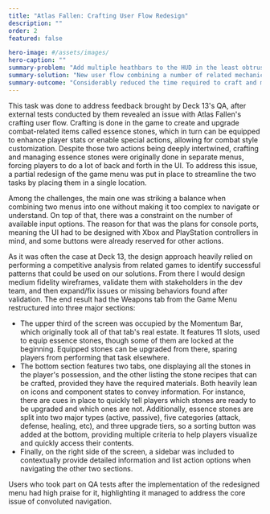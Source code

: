 ```yaml
---
title: "Atlas Fallen: Crafting User Flow Redesign"
description: ""
order: 2
featured: false

hero-image: #/assets/images/
hero-caption: ""
summary-problem: "Add multiple heathbars to the HUD in the least obtrusive way possible"
summary-solution: "New user flow combining a number of related mechanics under the same menu"
summary-outcome: "Considerably reduced the time required to craft and manage game items"
---
```


This task was done to address feedback brought by Deck 13's QA, after external tests conducted by them revealed an issue with Atlas Fallen's crafting user flow. Crafting is done in the game to create and upgrade combat-related items called essence stones, which in turn can be equipped to enhance player stats or enable special actions, allowing for combat style customization. Despite those two actions being deeply intertwined, crafting and managing essence stones were originally done in separate menus, forcing players to do a lot of back and forth in the UI. To address this issue, a partial redesign of the game menu was put in place to streamline the two tasks by placing them in a single location.

Among the challenges, the main one was striking a balance when combining two menus into one without making it too complex to navigate or understand. On top of that, there was a constraint on the number of available input options. The reason for that was the plans for console ports, meaning the UI had to be designed with Xbox and PlayStation controllers in mind, and some buttons were already reserved for other actions.

As it was often the case at Deck 13, the design approach heavily relied on performing a competitive analysis from related games to identify successful patterns that could be used on our solutions. From there I would design medium fidelity wireframes, validate them with stakeholders in the dev team, and then expand/fix issues or missing behaviors found after validation. The end result had the Weapons tab from the Game Menu restructured into three major sections:

* The upper third of the screen was occupied by the Momentum Bar, which originally took all of that tab's real estate. It features 11 slots, used to equip essence stones, though some of them are locked at the beginning. Equipped stones can be upgraded from there, sparing players from performing that task elsewhere.
* The bottom section features two tabs, one displaying all the stones in the player's possession, and the other listing the stone recipes that can be crafted, provided they have the required materials. Both heavily lean on icons and component states to convey information. For instance, there are cues in place to quickly tell players which stones are ready to be upgraded and which ones are not. Additionally, essence stones are split into two major types (active, passive), five categories (attack, defense, healing, etc), and three upgrade tiers, so a sorting button was added at the bottom, providing multiple criteria to help players visualize and quickly access their contents.
* Finally, on the right side of the screen, a sidebar was included to contextually provide detailed information and list action options when navigating the other two sections.

Users who took part on QA tests after the implementation of the redesigned menu had high praise for it, highlighting it managed to address the core issue of convoluted navigation.
